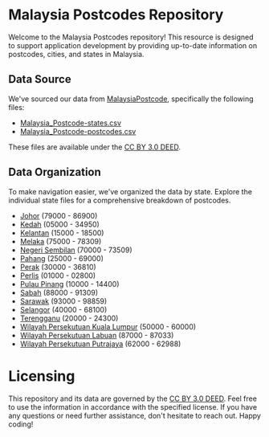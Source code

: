 # Malaysia Postcodes Repository

Welcome to the Malaysia Postcodes repository! This resource is designed to support application development by providing up-to-date information on postcodes, cities, and states in Malaysia.

## Data Source

We've sourced our data from [MalaysiaPostcode](https://malaysiapostcode.com/download), specifically the following files:

- [Malaysia_Postcode-states.csv](Malaysia_Postcode-states.csv)
- [Malaysia_Postcode-postcodes.csv](Malaysia_Postcode-postcodes.csv)

These files are available under the [CC BY 3.0 DEED](https://creativecommons.org/licenses/by/3.0/).

## Data Organization

To make navigation easier, we've organized the data by state. Explore the individual state files for a comprehensive breakdown of postcodes.

- [Johor](states/Johor.csv) (79000 - 86900)
- [Kedah](states/Kedah.csv) (05000 - 34950)
- [Kelantan](states/Kelantan.csv) (15000 - 18500)
- [Melaka](states/Melaka.csv) (75000 - 78309)
- [Negeri Sembilan](states/Negeri_Sembilan.csv) (70000 - 73509)
- [Pahang](states/Pahang.csv) (25000 - 69000)
- [Perak](states/Perak.csv) (30000 - 36810)
- [Perlis](states/Perlis.csv) (01000 - 02800)
- [Pulau Pinang](states/Pulau_Pinang.csv) (10000 - 14400)
- [Sabah](states/Sabah.csv) (88000 - 91309)
- [Sarawak](states/Sarawak.csv) (93000 - 98859)
- [Selangor](states/Selangor.csv) (40000 - 68100)
- [Terengganu](states/Terengganu.csv) (20000 - 24300)
- [Wilayah Persekutuan Kuala Lumpur](states/Wilayah_Persekutuan_Kuala_Lumpur.csv) (50000 - 60000)
- [Wilayah Persekutuan Labuan](states/Wilayah_Persekutuan_Labuan.csv) (87000 - 87033)
- [Wilayah Persekutuan Putrajaya](states/Wilayah_Persekutuan_Putrajaya.csv) (62000 - 62988)
# Licensing

This repository and its data are governed by the [CC BY 3.0 DEED](https://creativecommons.org/licenses/by/3.0/). Feel free to use the information in accordance with the specified license. If you have any questions or need further assistance, don't hesitate to reach out. Happy coding!